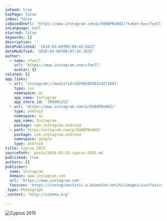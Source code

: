 ```yaml
---
inFeed: true
hasPage: false
inNav: false
isBasedOnUrl: 'https://www.instagram.com/p/5H8QPBsWdZ/?taken-by=cfuell'
inLanguage: null
starred: false
keywords: []
description: ''
datePublished: '2016-03-04T09:09:43.041Z'
dateModified: '2016-03-04T09:07:34.303Z'
author:
  - name: cfuell
    url: 'https://www.instagram.com/cfuell'
    avatar: {}
related: []
app_links:
  - url: 'instagram://media?id=1029056038314272601'
    type: ios
    namespace: ai
    app_name: Instagram
    app_store_id: '389801252'
  - url: 'https://www.instagram.com/p/5H8QPBsWdZ/'
    type: android
    namespace: ai
    app_name: Instagram
    package: com.instagram.android
  - path: https/instagram.com/p/5H8QPBsWdZ/
    package: com.instagram.android
    namespace: google
    type: android
title: Cyprus 2015
sourcePath: _posts/2016-02-25-cyprus-2015.md
published: true
authors: []
publisher:
  name: Instagram
  domain: www.instagram.com
  url: 'https://www.instagram.com'
  favicon: 'https://instagramstatic-a.akamaihd.net/h1/images/ico/favicon.ico/7cdab0872b15.ico'
_type: Photograph
_context: 'http://schema.org'

---
```

![Cyprus 2015](https://scontent.cdninstagram.com/t51.2885-15/s640x640/sh0.08/e35/11380011_1617592481838488_1460504056_n.jpg?ig_cache_key=MTAyOTA1NjAzODMxNDI3MjYwMQ%3D%3D.2)
